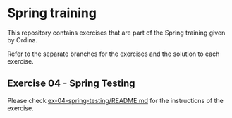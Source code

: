 # Spring training
This repository contains exercises that are part of the Spring training given by Ordina.

Refer to the separate branches for the exercises and the solution to each exercise.

## Exercise 04 - Spring Testing
Please check [ex-04-spring-testing/README.md](ex-04-spring-testing/README.md) for the instructions of the exercise.